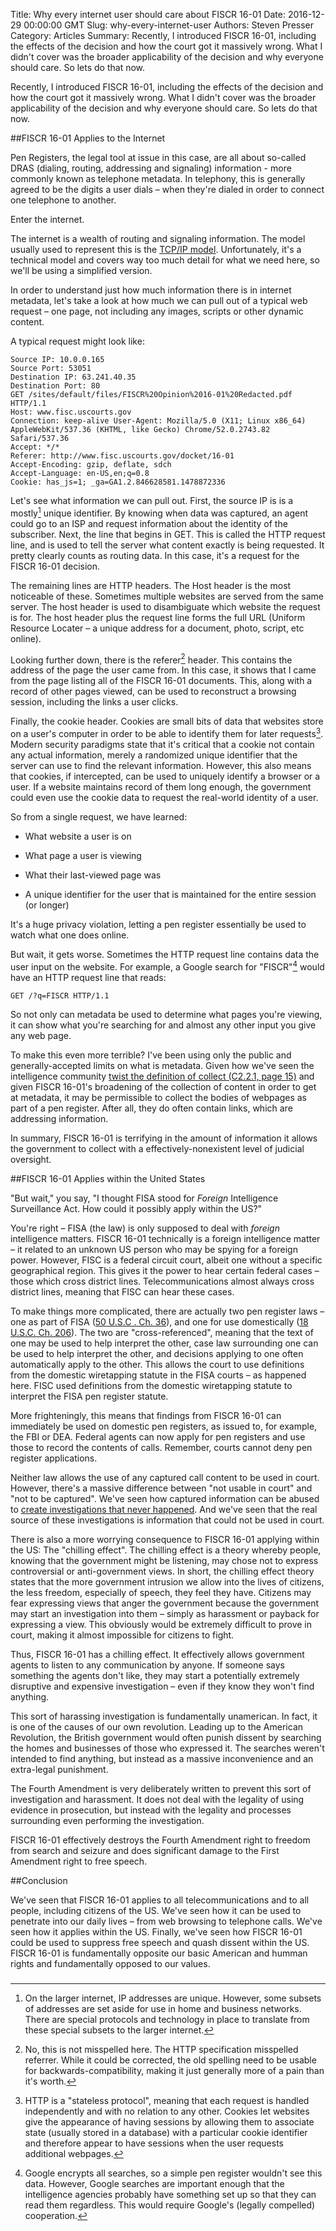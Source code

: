Title: Why every internet user should care about FISCR 16-01
Date: 2016-12-29 00:00:00 GMT
Slug: why-every-internet-user
Authors: Steven Presser
Category: Articles
Summary: Recently, I introduced FISCR 16-01, including the effects of the decision and how the court got it massively wrong. What I didn't cover was the broader applicability of the decision and why everyone should care. So lets do that now.

Recently, I introduced FISCR 16-01, including the effects of the decision and how the court got it massively wrong. What I didn't cover was the broader applicability of the decision and why everyone should care. So lets do that now.

##FISCR 16-01 Applies to the Internet

Pen Registers, the legal tool at issue in this case, are all about so-called DRAS (dialing, routing, addressing and signaling) information - more commonly known as telephone metadata. In telephony, this is generally agreed to be the digits a user dials &ndash; when they're dialed in order to connect one telephone to another.

Enter the internet.

The internet is a wealth of routing and signaling information. The model usually used to represent this is the [TCP/IP model](https://tools.ietf.org/html/rfc1122). Unfortunately, it's a technical model and covers way too much detail for what we need here, so we'll be using a simplified version.

In order to understand just how much information there is in internet metadata, let's take a look at how much we can pull out of a typical web request &ndash; one page, not including any images, scripts or other dynamic content.

A typical request might look like:

    Source IP: 10.0.0.165
    Source Port: 53051
    Destination IP: 63.241.40.35
    Destination Port: 80
    GET /sites/default/files/FISCR%20Opinion%2016-01%20Redacted.pdf HTTP/1.1
    Host: www.fisc.uscourts.gov
    Connection: keep-alive User-Agent: Mozilla/5.0 (X11; Linux x86_64) AppleWebKit/537.36 (KHTML, like Gecko) Chrome/52.0.2743.82 Safari/537.36
    Accept: */*
    Referer: http://www.fisc.uscourts.gov/docket/16-01
    Accept-Encoding: gzip, deflate, sdch
    Accept-Language: en-US,en;q=0.8
    Cookie: has_js=1; _ga=GA1.2.846628581.1478872336

Let's see what information we can pull out. First, the source IP is is a mostly[^1] unique identifier. By knowing when data was captured, an agent could go to an ISP and request information about the identity of the subscriber. Next, the line that begins in GET. This is called the HTTP request line, and is used to tell the server what content exactly is being requested. It pretty clearly counts as routing data. In this case, it's a request for the FISCR 16-01 decision.

The remaining lines are HTTP headers. The Host header is the most noticeable of these. Sometimes multiple websites are served from the same server. The host header is used to disambiguate which website the request is for. The host header plus the request line forms the full URL (Uniform Resource Locater &ndash; a unique address for a document, photo, script, etc online).

Looking further down, there is the referer[^2] header. This contains the address of the page the user came from. In this case, it shows that I came from the page listing all of the FISCR 16-01 documents. This, along with a record of other pages viewed, can be used to reconstruct a browsing session, including the links a user clicks.

Finally, the cookie header. Cookies are small bits of data that websites store on a user's computer in order to be able to identify them for later requests[^3]. Modern security paradigms state that it's critical that a cookie not contain any actual information, merely a randomized unique identifier that the server can use to find the relevant information. However, this also means that cookies, if intercepted, can be used to uniquely identify a browser or a user. If a website maintains record of them long enough, the government could even use the cookie data to request the real-world identity of a user.

So from a single request, we have learned:

- What website a user is on

- What page a user is viewing

- What their last-viewed page was

- A unique identifier for the user that is maintained for the entire session (or longer)

It's a huge privacy violation, letting a pen register essentially be used to watch what one does online.

But wait, it gets worse. Sometimes the HTTP request line contains data the user input on the website. For example, a Google search for "FISCR"[^4] would have an HTTP request line that reads:

    GET /?q=FISCR HTTP/1.1

So not only can metadata be used to determine what pages you're viewing, it can show what you're searching for and almost any other input you give any web page.

To make this even more terrible? I've been using only the public and generally-accepted limits on what is metadata. Given how we've seen the intelligence community [twist the definition of collect (C2.2.1, page 15)](https://fas.org/irp/doddir/dod/d5240_1_r.pdf) and given FISCR 16-01's broadening of the collection of content in order to get at metadata, it may be permissible to collect the bodies of webpages as part of a pen register. After all, they do often contain links, which are addressing information.

In summary, FISCR 16-01 is terrifying in the amount of information it allows the government to collect with a effectively-nonexistent level of judicial oversight.

##FISCR 16-01 Applies within the United States

"But wait," you say, "I thought FISA stood for _Foreign_ Intelligence Surveillance Act. How could it possibly apply within the US?"

You're right &ndash; FISA (the law) is only supposed to deal with _foreign_ intelligence matters. FISCR 16-01 technically is a foreign intelligence matter &ndash; it related to an unknown US person who may be spying for a foreign power. However, FISC is a federal circuit court, albeit one without a specific geographical region. This gives it the power to hear certain federal cases &ndash; those which cross district lines. Telecommunications almost always cross district lines, meaning that FISC can hear these cases.

To make things more complicated, there are actually two pen register laws &ndash; one as part of FISA ([50 U.S.C . Ch. 36](https://www.law.cornell.edu/uscode/text/50/chapter-36)), and one for use domestically ([18 U.S.C. Ch. 206](https://www.law.cornell.edu/uscode/text/18/part-II/chapter-206)). The two are "cross-referenced", meaning that the text of one may be used to help interpret the other, case law surrounding one can be used to help interpret the other, and decisions applying to one often automatically apply to the other. This allows the court to use definitions from the domestic wiretapping statute in the FISA courts &ndash; as happened here. FISC used definitions from the domestic wiretapping statute to interpret the FISA pen register statute.

More frighteningly, this means that findings from FISCR 16-01 can immediately be used on domestic pen registers, as issued to, for example, the FBI or DEA. Federal agents can now apply for pen registers and use those to record the contents of calls. Remember, courts cannot deny pen register applications.

Neither law allows the use of any captured call content to be used in court. However, there's a massive difference between "not usable in court" and "not to be captured". We've seen how captured information can be abused to [create investigations that never happened](http://www.reuters.com/article/us-dea-sod-idUSBRE97409R20130805). And we've seen that the real source of these investigations is information that could not be used in court.

There is also a more worrying consequence to FISCR 16-01 applying within the US: The "chilling effect". The chilling effect is a theory whereby people, knowing that the government might be listening, may chose not to express controversial or anti-government views. In short, the chilling effect theory states that the more government intrusion we allow into the lives of citizens, the less freedom, especially of speech, they feel they have. Citizens may fear expressing views that anger the government because the government may start an investigation into them &ndash; simply as harassment or payback for expressing a view. This obviously would be extremely difficult to prove in court, making it almost impossible for citizens to fight.

Thus, FISCR 16-01 has a chilling effect. It effectively allows government agents to listen to any communication by anyone. If someone says something the agents don't like, they may start a potentially extremely disruptive and expensive investigation &ndash; even if they know they won't find anything.

This sort of harassing investigation is fundamentally unamerican. In fact, it is one of the causes of our own revolution. Leading up to the American Revolution, the British government would often punish dissent by searching the homes and businesses of those who expressed it. The searches weren't intended to find anything, but instead as a massive inconvenience and an extra-legal punishment.

The Fourth Amendment is very deliberately written to prevent this sort of investigation and harassment. It does not deal with the legality of using evidence in prosecution, but instead with the legality and processes surrounding even performing the investigation.

FISCR 16-01 effectively destroys the Fourth Amendment right to freedom from search and seizure and does significant damage to the First Amendment right to free speech.

##Conclusion

We've seen that FISCR 16-01 applies to all telecommunications and to all people, including citizens of the US. We've seen how it can be used to penetrate into our daily lives &ndash; from web browsing to telephone calls. We've seen how it applies within the US. Finally, we've seen how FISCR 16-01 could be used to suppress free speech and quash dissent within the US. FISCR 16-01 is fundamentally opposite our basic American and humman rights and fundamentally opposed to our values.

###

[^1]:On the larger internet, IP addresses are unique. However, some subsets of addresses are set aside for use in home and business networks. There are special protocols and technology in place to translate from these special subsets to the larger internet.

[^2]:No, this is not misspelled here. The HTTP specification misspelled referrer. While it could be corrected, the old spelling need to be usable for backwards-compatibility, making it just generally more of a pain than it's worth.

[^3]:HTTP is a "stateless protocol", meaning that each request is handled independently and with no relation to any other. Cookies let websites give the appearance of having sessions by allowing them to associate state (usually stored in a database) with a particular cookie identifier and therefore appear to have sessions when the user requests additional webpages.

[^4]:Google encrypts all searches, so a simple pen register wouldn't see this data. However, Google searches are important enough that the intelligence agencies probably have something set up so that they can read them regardless. This would require Google's (legally compelled) cooperation.

